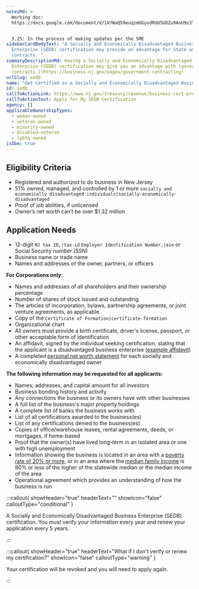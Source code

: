 ```yaml
---
notesMd: >-
  Working doc:
  https://docs.google.com/document/d/1kYWaQ59euqzmUGyvdRUU5UOZu9AnU9s3lwsXZZLvJPA/edit?tab=t.0


  3.25: In the process of making updates per the SME
sidebarCardBodyText: "A Socially and Economically Disadvantaged Business
  Enterprise (SEDB) certification may provide an advantage for State and federal
  contracts. "
summaryDescriptionMd: Having a Socially and Economically Disadvantaged Business
  Enterprise (SEDB) certification may give you an advantage with [government
  contracts.](https://business.nj.gov/pages/government-contracting)
urlSlug: sedb
name: "Get Certified as a Socially and Economically Disadvantaged Business "
id: sedb
callToActionLink: https://www.nj.gov/treasury/revenue/business-cert-program.shtml
callToActionText: Apply for My SEDB Certification
agency: []
applicableOwnershipTypes:
  - woman-owned
  - veteran-owned
  - minority-owned
  - disabled-veteran
  - lgbtq-owned
isSbe: true
---
```

## Eligibility Criteria

* Registered and authorized to do business in New Jersey
* 51% owned, managed, and controlled by 1 or more `socially and economically disadvantaged individuals|socially-economically-disadvantaged` 
* Proof of job abilities, if unlicensed 
* Owner’s net worth can’t be over $1.32 million

## Application Needs

* 12-digit `NJ tax ID,|tax-id` `Employer Identification Number,|ein` or Social Security number (SSN)
* Business name or trade name
* Names and addresses of the owner, partners, or officers 

**For Corporations only:**

* Names and addresses of all shareholders and their ownership percentage 
* Number of shares of stock issued and outstanding 
* The articles of incorporation, bylaws, partnership agreements, or joint venture agreements, as applicable
* Copy of the `Certificate of Formation|certificate-formation` 
* Organizational chart
* All owners must provide a birth certificate, driver's license, passport, or other acceptable form of identification
* An affidavit, signed by the individual seeking certification, stating that the applicant is a disadvantaged business enterprise ([example affidavit](https://www.nj.gov/treasury/revenue/pdf/UCS_Sample_Affidavits.pdf))
* A completed [personal net worth statement](https://www.nj.gov/treasury/revenue/pdf/PNWStatement.pdf) for each socially and economically disadvantaged owner

**The following information may be requested for all applicants:**

* Names, addresses, and capital amount for all investors
* Business bonding history and activity
* Any connections the business or its owners have with other businesses
* A full list of the business's major property holdings
* A complete list of banks the business works with
* List of all certifications awarded to the business(es)
* List of any certifications denied to the business(es)
* Copies of office/warehouse leases, rental agreements, deeds, or mortgages, if home-based
* Proof that the owner(s) have lived long-term in an isolated area or one with high unemployment
* Information showing the business is located in an area with a [poverty rate of 20% or more,](https://www.nj.gov/labor/wioa/documents/resources/high_poverty_areas.pdf) or in an area where the [median family income](https://mtgis-portal.geo.census.gov/arcgis/apps/experiencebuilder/experience/?id=ad8ad0751e474f938fc98345462cdfbf#data_s=id%3Awidget_61_output_config_0%3A0) is 80% or less of the higher of the statewide median or the median income of the area
* Operational agreement which provides an understanding of how the business is run

:::callout{ showHeader="true" headerText="" showIcon="false" calloutType="conditional" }

A Socially and Economically Disadvantaged Business Enterprise (SEDB) certification. You must verify your information every year and renew your application every 5 years.

:::

:::callout{ showHeader="true" headerText="What if I don't verify or renew my certification?" showIcon="false" calloutType="warning" }

Your certification will be revoked and you will need to apply again.

:::